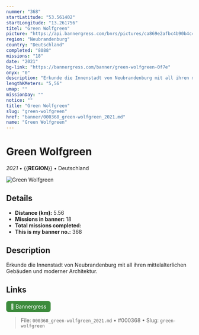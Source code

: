 ```yaml
---
nummer: "368"
startLatitude: "53.561402"
startLongitude: "13.261756"
titel: "Green Wolfgreen"
picture: "https://api.bannergress.com/bnrs/pictures/ca869e2afbc4b90b4c48db706fa04c4e"
region: "Neubrandenburg"
country: "Deutschland"
completed: "8088"
missions: "18"
date: "2021"
bg-link: "https://bannergress.com/banner/green-wolfgreen-0f7e"
onyx: "0"
description: "Erkunde die Innenstadt von Neubrandenburg mit all ihren mittelalterlichen Gebäuden und moderner Architektur."
lengthKMeters: "5,56"
umap: ""
missionDay: ""
notice: ""
title: "Green Wolfgreen"
slug: "green-wolfgreen"
href: "banner/000368_green-wolfgreen_2021.md"
name: "Green Wolfgreen"
---
```

# Green Wolfgreen

*2021* • {{__REGION__}} • Deutschland

![Green Wolfgreen](https://api.bannergress.com/bnrs/pictures/ca869e2afbc4b90b4c48db706fa04c4e)



## Details
- **Distance (km):** 5.56
- **Missions in banner:** 18
- **Total missions completed:** 
- **This is my banner no.:** 368



## Description
Erkunde die Innenstadt von Neubrandenburg mit all ihren mittelalterlichen Gebäuden und moderner Architektur.



## Links
<a href="https://bannergress.com/banner/green-wolfgreen-0f7e" target="_blank" style="display:inline-block;margin-right:8px;padding:6px 12px;background:#3c8b3c;color:#fff;text-decoration:none;border-radius:6px;">🔗 Bannergress</a>



> File: `000368_green-wolfgreen_2021.md` • #000368 • Slug: `green-wolfgreen`
